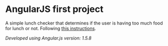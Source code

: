# AngularJS first project

A simple lunch checker that determines if the user is having too much food for lunch or not. Following [this instructions](https://github.com/jhu-ep-coursera/fullstack-course5/blob/master/assignments/assignment1/Assignment-1.md).

_Developed using Angular.js version: 1.5.8_
